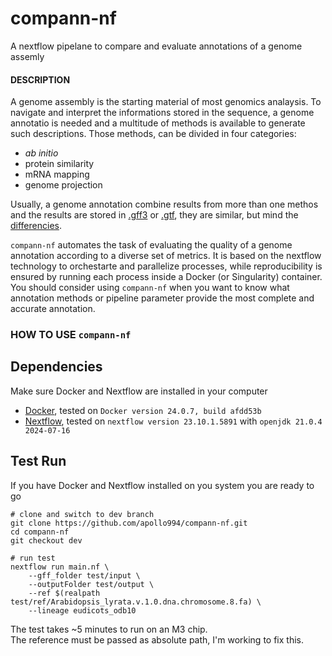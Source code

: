 # compann-nf
A nextflow pipelane to compare and evaluate annotations of a genome assemly

#### DESCRIPTION
A genome assembly is the starting material of most genomics analaysis. To navigate and interpret the informations stored in the sequence, a genome annotatio is needed and a multitude of methods is available to generate such descriptions. Those methods, can be divided in four categories:
- *ab initio*
- protein similarity
- mRNA mapping
- genome projection

Usually, a genome annotation combine results from more than one methos and the results are stored in [.gff3](https://github.com/The-Sequence-Ontology/Specifications/blob/master/gff3.md) or [.gtf](http://mblab.wustl.edu/GTF22.html), they are similar, but mind the [differencies](https://www.biobam.com/differences-between-gtf-and-gff-files-in-genomic-data-analysis/).

`compann-nf` automates the task of evaluating the quality of a genome annotation according to a diverse set of metrics. It is based on the nextflow technology to orchestarte and parallelize processes, while reproducibility is ensured by running each process inside a Docker (or Singularity) container. 
You should consider using `compann-nf` when you want to know what annotation methods or pipeline parameter provide the most complete and accurate annotation. 

### HOW TO USE `compann-nf`

## Dependencies

Make sure Docker and Nextflow are installed in your computer
  - [Docker](https://docs.docker.com/engine/install/), tested on `Docker version 24.0.7, build afdd53b`
  - [Nextflow](https://www.nextflow.io/docs/latest/getstarted.html#installation), tested on `nextflow version 23.10.1.5891` with `openjdk 21.0.4 2024-07-16` 

## Test Run

If you have Docker and Nextflow installed on you system you are ready to go

```
# clone and switch to dev branch 
git clone https://github.com/apollo994/compann-nf.git
cd compann-nf
git checkout dev

# run test
nextflow run main.nf \
    --gff_folder test/input \
    --outputFolder test/output \
    --ref $(realpath test/ref/Arabidopsis_lyrata.v.1.0.dna.chromosome.8.fa) \
    --lineage eudicots_odb10
```

The test takes ~5 minutes to run on an M3 chip.   
The reference must be passed as absolute path, I'm working to fix this. 


